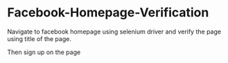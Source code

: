 # Facebook-Homepage-Verification
Navigate to facebook homepage using selenium driver and verify the page using title of the page.

Then sign up on the page
